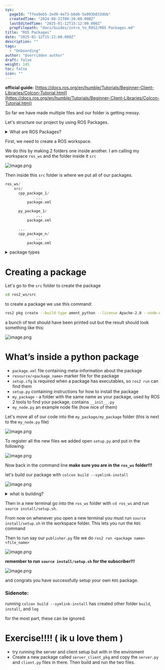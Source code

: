 ```yaml
---
sys:
  pageId: "7fea9eb5-2ed9-4e73-b6d6-5e093b833dbb"
  createdTime: "2024-08-21T00:28:00.000Z"
  lastEditedTime: "2025-01-12T15:12:00.000Z"
  propFilepath: "docs/Guides/intro_to_ROS2/ROS Packages.md"
title: "ROS Packages"
date: "2025-01-12T15:12:00.000Z"
description: ""
tags:
  - "Onboarding"
author: "Overridden author"
draft: false
weight: 145
toc: false
icon: ""
---
```


**official guide:** [https://docs.ros.org/en/humble/Tutorials/Beginner-Client-Libraries/Colcon-Tutorial.html](https://docs.ros.org/en/humble/Tutorials/Beginner-Client-Libraries/Colcon-Tutorial.html)

So far we have made multiple files and our folder is getting messy.

Let's structure our project by using ROS Packages.

<details>

<summary>What are ROS Packages?</summary>

ROS Packages are, as the name implies, packages of code that are highly sharable between ROS developers.

They consist of a folder, `package.xml` file, and source code

```python
      cpp_package_1/
		      ... imagine much code files here ..
          package.xml
```

</details>

First, we need to create a ROS workspace.

We do this by making 2 folders one inside another. I am calling my workspace `ros_ws` and the folder inside it `src`

![image.png](https://prod-files-secure.s3.us-west-2.amazonaws.com/d518164a-d88e-44d1-a4ee-3adb3bd8bce0/70706947-fd18-4537-a67b-e12946812d31/image.png?X-Amz-Algorithm=AWS4-HMAC-SHA256&X-Amz-Content-Sha256=UNSIGNED-PAYLOAD&X-Amz-Credential=ASIAZI2LB466VLKPSLRG%2F20250418%2Fus-west-2%2Fs3%2Faws4_request&X-Amz-Date=20250418T081140Z&X-Amz-Expires=3600&X-Amz-Security-Token=IQoJb3JpZ2luX2VjEOf%2F%2F%2F%2F%2F%2F%2F%2F%2F%2FwEaCXVzLXdlc3QtMiJIMEYCIQDElc3dcv7V7qQPC6dh8IWpAgWyQjM%2Ft8fnSKH7AOoyFQIhAOopS2nX6alu4dgOpPv5WVfvvpBe%2BeATdjaoo1c7c%2FR%2FKv8DCHAQABoMNjM3NDIzMTgzODA1IgwT%2FXtONYFo%2BuG9%2BNwq3AN%2BDXZk3tW9%2BYRJU%2BYchVimn2WfjZqBJ7hWrvKYSIO95WsarCiE9oBFtbBNVKPfSsq6N7kU96H5TkFGdJvNE1S7oV%2BCNSwUgERpJObbryfxniDSTeMy85u2SM1y%2Bo3z9D1JDBTFbK2N4%2FkSnmeCFmYyAJFYiPRZc8VBYjJ258%2BaLU6W2cZwTYVpoLYBZiCG8m080hGhQuQh1a%2BzXbOtvSV3DUxcTYSaCHiHmGOCFjFLApf7zEiHGMlgsZxc8eUbZkKG0JuaL4hl0oDaaomRTeqiyS1CMKT83BSxFal8jHfUW9Bmj3bEucyWRIM5hqoEXTCKNR4azxDWx46fNMwuWeBcFReKjLQG%2Bmq6bU6m9PN8Kt65vaeyRgFZFTDVJg7pzbcx9jYFSQqpFe8mHACdlYfOlAta1hpN7YiN0GOoJ7reMZxsqClumuAzLr20dcOJHFi3Wh2egTQl23h%2Fp44JTzBDtH8mEjTWgbUNJbBoBj8U%2BOXHQ3Bb0%2FRYVGgse%2Fhg7fG2zZvKNxwrmz%2FubauhMoeN8JAX%2FqNEgSfmkLSEBhOHfq3x%2BS3yVG84%2BulKlhk0GsFhy132VpEUbg4h28wdBs9KphiCL0vMMi3JAC2%2BBZ2Yg7zQ02d65GGarIq84TCG94fABjqkAX8yo1ilVjuo5iADtfI4UhaJIMMhrK6rHi4OA1PnX2GBNJkmQGM8z991zTImSOLojrxKU7ONSJ0KLp2wXY6u9bC3DrlebcuplnEGJKE0bRnRNAxS8pIesHD7vG23KsWX92tI4dKhgpDzUEEnS%2F4xaH3VCAfT1G51SCTLindz6p38iFDd8SWioa9T5LeXP%2FEz8D0R3UE60rxSNm9rPWnKB8cO%2BEPe&X-Amz-Signature=e4ce3603e1ce571d157981524765866503c8dac49f13a73bda46c3325b44e250&X-Amz-SignedHeaders=host&x-id=GetObject)

Then inside this `src` folder is where we put all of our packages.

```python
ros_ws/
    src/
      cpp_package_1/
		      ...
          package.xml

      py_package_1/
		      ...
          package.xml

      ...
      cpp_package_n/
		      ...
          package.xml

```

<details>

<summary>package types</summary>

packages can be either `C++` or python.

the intern file structure is different for each but for this guide we will stick to creating python packages

</details>

# Creating a package

Let's go to the `src` folder to create the package

```bash
cd ros2_ws/src
```

to create a package we use this command:

```bash
ros2 pkg create --build-type ament_python --license Apache-2.0 --node-name my_node my_package
```

a bunch of text should have been printed out but the result should look something like this:

![image.png](https://prod-files-secure.s3.us-west-2.amazonaws.com/d518164a-d88e-44d1-a4ee-3adb3bd8bce0/e6cf1e3f-8512-4a3e-b131-079f800bf3e8/image.png?X-Amz-Algorithm=AWS4-HMAC-SHA256&X-Amz-Content-Sha256=UNSIGNED-PAYLOAD&X-Amz-Credential=ASIAZI2LB466VLKPSLRG%2F20250418%2Fus-west-2%2Fs3%2Faws4_request&X-Amz-Date=20250418T081140Z&X-Amz-Expires=3600&X-Amz-Security-Token=IQoJb3JpZ2luX2VjEOf%2F%2F%2F%2F%2F%2F%2F%2F%2F%2FwEaCXVzLXdlc3QtMiJIMEYCIQDElc3dcv7V7qQPC6dh8IWpAgWyQjM%2Ft8fnSKH7AOoyFQIhAOopS2nX6alu4dgOpPv5WVfvvpBe%2BeATdjaoo1c7c%2FR%2FKv8DCHAQABoMNjM3NDIzMTgzODA1IgwT%2FXtONYFo%2BuG9%2BNwq3AN%2BDXZk3tW9%2BYRJU%2BYchVimn2WfjZqBJ7hWrvKYSIO95WsarCiE9oBFtbBNVKPfSsq6N7kU96H5TkFGdJvNE1S7oV%2BCNSwUgERpJObbryfxniDSTeMy85u2SM1y%2Bo3z9D1JDBTFbK2N4%2FkSnmeCFmYyAJFYiPRZc8VBYjJ258%2BaLU6W2cZwTYVpoLYBZiCG8m080hGhQuQh1a%2BzXbOtvSV3DUxcTYSaCHiHmGOCFjFLApf7zEiHGMlgsZxc8eUbZkKG0JuaL4hl0oDaaomRTeqiyS1CMKT83BSxFal8jHfUW9Bmj3bEucyWRIM5hqoEXTCKNR4azxDWx46fNMwuWeBcFReKjLQG%2Bmq6bU6m9PN8Kt65vaeyRgFZFTDVJg7pzbcx9jYFSQqpFe8mHACdlYfOlAta1hpN7YiN0GOoJ7reMZxsqClumuAzLr20dcOJHFi3Wh2egTQl23h%2Fp44JTzBDtH8mEjTWgbUNJbBoBj8U%2BOXHQ3Bb0%2FRYVGgse%2Fhg7fG2zZvKNxwrmz%2FubauhMoeN8JAX%2FqNEgSfmkLSEBhOHfq3x%2BS3yVG84%2BulKlhk0GsFhy132VpEUbg4h28wdBs9KphiCL0vMMi3JAC2%2BBZ2Yg7zQ02d65GGarIq84TCG94fABjqkAX8yo1ilVjuo5iADtfI4UhaJIMMhrK6rHi4OA1PnX2GBNJkmQGM8z991zTImSOLojrxKU7ONSJ0KLp2wXY6u9bC3DrlebcuplnEGJKE0bRnRNAxS8pIesHD7vG23KsWX92tI4dKhgpDzUEEnS%2F4xaH3VCAfT1G51SCTLindz6p38iFDd8SWioa9T5LeXP%2FEz8D0R3UE60rxSNm9rPWnKB8cO%2BEPe&X-Amz-Signature=fc17313c1f029807221e60f94e0ea59a7c528e3dca1977d6dfeaa85545610362&X-Amz-SignedHeaders=host&x-id=GetObject)

# What’s inside a python package

- `package.xml` file containing meta-information about the package
- `resource/<package_name>` marker file for the package
- `setup.cfg` is required when a package has executables, so `ros2 run` can find them
- `setup.py` containing instructions for how to install the package
- `my_package` - a folder with the same name as your package, used by ROS 2 tools to find your package, contains `__init__.py`
- `my_node.py` an example node file (how nice of them)

Let's move all of our code into the `my_package/my_package` folder (this is next to the `my_node.py` file)

![image.png](https://prod-files-secure.s3.us-west-2.amazonaws.com/d518164a-d88e-44d1-a4ee-3adb3bd8bce0/9ce58f11-0da9-4d3e-b86d-506a9685d378/image.png?X-Amz-Algorithm=AWS4-HMAC-SHA256&X-Amz-Content-Sha256=UNSIGNED-PAYLOAD&X-Amz-Credential=ASIAZI2LB466VLKPSLRG%2F20250418%2Fus-west-2%2Fs3%2Faws4_request&X-Amz-Date=20250418T081140Z&X-Amz-Expires=3600&X-Amz-Security-Token=IQoJb3JpZ2luX2VjEOf%2F%2F%2F%2F%2F%2F%2F%2F%2F%2FwEaCXVzLXdlc3QtMiJIMEYCIQDElc3dcv7V7qQPC6dh8IWpAgWyQjM%2Ft8fnSKH7AOoyFQIhAOopS2nX6alu4dgOpPv5WVfvvpBe%2BeATdjaoo1c7c%2FR%2FKv8DCHAQABoMNjM3NDIzMTgzODA1IgwT%2FXtONYFo%2BuG9%2BNwq3AN%2BDXZk3tW9%2BYRJU%2BYchVimn2WfjZqBJ7hWrvKYSIO95WsarCiE9oBFtbBNVKPfSsq6N7kU96H5TkFGdJvNE1S7oV%2BCNSwUgERpJObbryfxniDSTeMy85u2SM1y%2Bo3z9D1JDBTFbK2N4%2FkSnmeCFmYyAJFYiPRZc8VBYjJ258%2BaLU6W2cZwTYVpoLYBZiCG8m080hGhQuQh1a%2BzXbOtvSV3DUxcTYSaCHiHmGOCFjFLApf7zEiHGMlgsZxc8eUbZkKG0JuaL4hl0oDaaomRTeqiyS1CMKT83BSxFal8jHfUW9Bmj3bEucyWRIM5hqoEXTCKNR4azxDWx46fNMwuWeBcFReKjLQG%2Bmq6bU6m9PN8Kt65vaeyRgFZFTDVJg7pzbcx9jYFSQqpFe8mHACdlYfOlAta1hpN7YiN0GOoJ7reMZxsqClumuAzLr20dcOJHFi3Wh2egTQl23h%2Fp44JTzBDtH8mEjTWgbUNJbBoBj8U%2BOXHQ3Bb0%2FRYVGgse%2Fhg7fG2zZvKNxwrmz%2FubauhMoeN8JAX%2FqNEgSfmkLSEBhOHfq3x%2BS3yVG84%2BulKlhk0GsFhy132VpEUbg4h28wdBs9KphiCL0vMMi3JAC2%2BBZ2Yg7zQ02d65GGarIq84TCG94fABjqkAX8yo1ilVjuo5iADtfI4UhaJIMMhrK6rHi4OA1PnX2GBNJkmQGM8z991zTImSOLojrxKU7ONSJ0KLp2wXY6u9bC3DrlebcuplnEGJKE0bRnRNAxS8pIesHD7vG23KsWX92tI4dKhgpDzUEEnS%2F4xaH3VCAfT1G51SCTLindz6p38iFDd8SWioa9T5LeXP%2FEz8D0R3UE60rxSNm9rPWnKB8cO%2BEPe&X-Amz-Signature=64e2ed5f46c351b392cc7a525fa6ce71752c66a5f1d7c1bc6e0130e89e69c6ac&X-Amz-SignedHeaders=host&x-id=GetObject)

To register all the new files we added open `setup.py` and put in the following:

![image.png](https://prod-files-secure.s3.us-west-2.amazonaws.com/d518164a-d88e-44d1-a4ee-3adb3bd8bce0/1cd7c262-4cae-4496-9d75-c178537d24a2/image.png?X-Amz-Algorithm=AWS4-HMAC-SHA256&X-Amz-Content-Sha256=UNSIGNED-PAYLOAD&X-Amz-Credential=ASIAZI2LB466VLKPSLRG%2F20250418%2Fus-west-2%2Fs3%2Faws4_request&X-Amz-Date=20250418T081140Z&X-Amz-Expires=3600&X-Amz-Security-Token=IQoJb3JpZ2luX2VjEOf%2F%2F%2F%2F%2F%2F%2F%2F%2F%2FwEaCXVzLXdlc3QtMiJIMEYCIQDElc3dcv7V7qQPC6dh8IWpAgWyQjM%2Ft8fnSKH7AOoyFQIhAOopS2nX6alu4dgOpPv5WVfvvpBe%2BeATdjaoo1c7c%2FR%2FKv8DCHAQABoMNjM3NDIzMTgzODA1IgwT%2FXtONYFo%2BuG9%2BNwq3AN%2BDXZk3tW9%2BYRJU%2BYchVimn2WfjZqBJ7hWrvKYSIO95WsarCiE9oBFtbBNVKPfSsq6N7kU96H5TkFGdJvNE1S7oV%2BCNSwUgERpJObbryfxniDSTeMy85u2SM1y%2Bo3z9D1JDBTFbK2N4%2FkSnmeCFmYyAJFYiPRZc8VBYjJ258%2BaLU6W2cZwTYVpoLYBZiCG8m080hGhQuQh1a%2BzXbOtvSV3DUxcTYSaCHiHmGOCFjFLApf7zEiHGMlgsZxc8eUbZkKG0JuaL4hl0oDaaomRTeqiyS1CMKT83BSxFal8jHfUW9Bmj3bEucyWRIM5hqoEXTCKNR4azxDWx46fNMwuWeBcFReKjLQG%2Bmq6bU6m9PN8Kt65vaeyRgFZFTDVJg7pzbcx9jYFSQqpFe8mHACdlYfOlAta1hpN7YiN0GOoJ7reMZxsqClumuAzLr20dcOJHFi3Wh2egTQl23h%2Fp44JTzBDtH8mEjTWgbUNJbBoBj8U%2BOXHQ3Bb0%2FRYVGgse%2Fhg7fG2zZvKNxwrmz%2FubauhMoeN8JAX%2FqNEgSfmkLSEBhOHfq3x%2BS3yVG84%2BulKlhk0GsFhy132VpEUbg4h28wdBs9KphiCL0vMMi3JAC2%2BBZ2Yg7zQ02d65GGarIq84TCG94fABjqkAX8yo1ilVjuo5iADtfI4UhaJIMMhrK6rHi4OA1PnX2GBNJkmQGM8z991zTImSOLojrxKU7ONSJ0KLp2wXY6u9bC3DrlebcuplnEGJKE0bRnRNAxS8pIesHD7vG23KsWX92tI4dKhgpDzUEEnS%2F4xaH3VCAfT1G51SCTLindz6p38iFDd8SWioa9T5LeXP%2FEz8D0R3UE60rxSNm9rPWnKB8cO%2BEPe&X-Amz-Signature=d3928ec2e28076ac2f23ce26b2c585320f91962a87d24ab7bbd3a77f57ceab92&X-Amz-SignedHeaders=host&x-id=GetObject)

Now back in the command line **make sure you are in the** **`ros_ws`** **folder!!!**

let's build our package with `colcon build --symlink-install`

![image.png](https://prod-files-secure.s3.us-west-2.amazonaws.com/d518164a-d88e-44d1-a4ee-3adb3bd8bce0/2f2a0d27-b173-48fd-b189-5f5c0ce65619/image.png?X-Amz-Algorithm=AWS4-HMAC-SHA256&X-Amz-Content-Sha256=UNSIGNED-PAYLOAD&X-Amz-Credential=ASIAZI2LB466VLKPSLRG%2F20250418%2Fus-west-2%2Fs3%2Faws4_request&X-Amz-Date=20250418T081140Z&X-Amz-Expires=3600&X-Amz-Security-Token=IQoJb3JpZ2luX2VjEOf%2F%2F%2F%2F%2F%2F%2F%2F%2F%2FwEaCXVzLXdlc3QtMiJIMEYCIQDElc3dcv7V7qQPC6dh8IWpAgWyQjM%2Ft8fnSKH7AOoyFQIhAOopS2nX6alu4dgOpPv5WVfvvpBe%2BeATdjaoo1c7c%2FR%2FKv8DCHAQABoMNjM3NDIzMTgzODA1IgwT%2FXtONYFo%2BuG9%2BNwq3AN%2BDXZk3tW9%2BYRJU%2BYchVimn2WfjZqBJ7hWrvKYSIO95WsarCiE9oBFtbBNVKPfSsq6N7kU96H5TkFGdJvNE1S7oV%2BCNSwUgERpJObbryfxniDSTeMy85u2SM1y%2Bo3z9D1JDBTFbK2N4%2FkSnmeCFmYyAJFYiPRZc8VBYjJ258%2BaLU6W2cZwTYVpoLYBZiCG8m080hGhQuQh1a%2BzXbOtvSV3DUxcTYSaCHiHmGOCFjFLApf7zEiHGMlgsZxc8eUbZkKG0JuaL4hl0oDaaomRTeqiyS1CMKT83BSxFal8jHfUW9Bmj3bEucyWRIM5hqoEXTCKNR4azxDWx46fNMwuWeBcFReKjLQG%2Bmq6bU6m9PN8Kt65vaeyRgFZFTDVJg7pzbcx9jYFSQqpFe8mHACdlYfOlAta1hpN7YiN0GOoJ7reMZxsqClumuAzLr20dcOJHFi3Wh2egTQl23h%2Fp44JTzBDtH8mEjTWgbUNJbBoBj8U%2BOXHQ3Bb0%2FRYVGgse%2Fhg7fG2zZvKNxwrmz%2FubauhMoeN8JAX%2FqNEgSfmkLSEBhOHfq3x%2BS3yVG84%2BulKlhk0GsFhy132VpEUbg4h28wdBs9KphiCL0vMMi3JAC2%2BBZ2Yg7zQ02d65GGarIq84TCG94fABjqkAX8yo1ilVjuo5iADtfI4UhaJIMMhrK6rHi4OA1PnX2GBNJkmQGM8z991zTImSOLojrxKU7ONSJ0KLp2wXY6u9bC3DrlebcuplnEGJKE0bRnRNAxS8pIesHD7vG23KsWX92tI4dKhgpDzUEEnS%2F4xaH3VCAfT1G51SCTLindz6p38iFDd8SWioa9T5LeXP%2FEz8D0R3UE60rxSNm9rPWnKB8cO%2BEPe&X-Amz-Signature=0461df09622cfaaba3507af316737657de5dc94eb87cbc0bcc63ce5c6cffc8fa&X-Amz-SignedHeaders=host&x-id=GetObject)

<details>

<summary>what is building?</summary>

if you are a CS major at Rose-Hulman you will learn the answer to this in CSSE132

but TLDR; is it combines all the code files into one program that can be run easily 

</details>

Then in a new terminal go into the `ros_ws` folder with `cd ros_ws` and run `source install/setup.sh`. 

From now on whenever you open a new terminal you must run `source install/setup.sh` in the workspace folder. This lets you run the `ROS` command

Then to run say our `publisher.py` file we do `ros2 run <package name> <file_name>`

![image.png](https://prod-files-secure.s3.us-west-2.amazonaws.com/d518164a-d88e-44d1-a4ee-3adb3bd8bce0/4f4b1219-3a44-4632-aa0a-ce3471699f59/image.png?X-Amz-Algorithm=AWS4-HMAC-SHA256&X-Amz-Content-Sha256=UNSIGNED-PAYLOAD&X-Amz-Credential=ASIAZI2LB466VLKPSLRG%2F20250418%2Fus-west-2%2Fs3%2Faws4_request&X-Amz-Date=20250418T081140Z&X-Amz-Expires=3600&X-Amz-Security-Token=IQoJb3JpZ2luX2VjEOf%2F%2F%2F%2F%2F%2F%2F%2F%2F%2FwEaCXVzLXdlc3QtMiJIMEYCIQDElc3dcv7V7qQPC6dh8IWpAgWyQjM%2Ft8fnSKH7AOoyFQIhAOopS2nX6alu4dgOpPv5WVfvvpBe%2BeATdjaoo1c7c%2FR%2FKv8DCHAQABoMNjM3NDIzMTgzODA1IgwT%2FXtONYFo%2BuG9%2BNwq3AN%2BDXZk3tW9%2BYRJU%2BYchVimn2WfjZqBJ7hWrvKYSIO95WsarCiE9oBFtbBNVKPfSsq6N7kU96H5TkFGdJvNE1S7oV%2BCNSwUgERpJObbryfxniDSTeMy85u2SM1y%2Bo3z9D1JDBTFbK2N4%2FkSnmeCFmYyAJFYiPRZc8VBYjJ258%2BaLU6W2cZwTYVpoLYBZiCG8m080hGhQuQh1a%2BzXbOtvSV3DUxcTYSaCHiHmGOCFjFLApf7zEiHGMlgsZxc8eUbZkKG0JuaL4hl0oDaaomRTeqiyS1CMKT83BSxFal8jHfUW9Bmj3bEucyWRIM5hqoEXTCKNR4azxDWx46fNMwuWeBcFReKjLQG%2Bmq6bU6m9PN8Kt65vaeyRgFZFTDVJg7pzbcx9jYFSQqpFe8mHACdlYfOlAta1hpN7YiN0GOoJ7reMZxsqClumuAzLr20dcOJHFi3Wh2egTQl23h%2Fp44JTzBDtH8mEjTWgbUNJbBoBj8U%2BOXHQ3Bb0%2FRYVGgse%2Fhg7fG2zZvKNxwrmz%2FubauhMoeN8JAX%2FqNEgSfmkLSEBhOHfq3x%2BS3yVG84%2BulKlhk0GsFhy132VpEUbg4h28wdBs9KphiCL0vMMi3JAC2%2BBZ2Yg7zQ02d65GGarIq84TCG94fABjqkAX8yo1ilVjuo5iADtfI4UhaJIMMhrK6rHi4OA1PnX2GBNJkmQGM8z991zTImSOLojrxKU7ONSJ0KLp2wXY6u9bC3DrlebcuplnEGJKE0bRnRNAxS8pIesHD7vG23KsWX92tI4dKhgpDzUEEnS%2F4xaH3VCAfT1G51SCTLindz6p38iFDd8SWioa9T5LeXP%2FEz8D0R3UE60rxSNm9rPWnKB8cO%2BEPe&X-Amz-Signature=274f797535a3172d705fcc9b6a7476abbf5a3de838067206aef904f6672cd3ae&X-Amz-SignedHeaders=host&x-id=GetObject)

**remember to run** **`source install/setup.sh`** **for the subscriber!!!**

![image.png](https://prod-files-secure.s3.us-west-2.amazonaws.com/d518164a-d88e-44d1-a4ee-3adb3bd8bce0/02121119-dad4-49ec-8356-c956108b4243/image.png?X-Amz-Algorithm=AWS4-HMAC-SHA256&X-Amz-Content-Sha256=UNSIGNED-PAYLOAD&X-Amz-Credential=ASIAZI2LB466VLKPSLRG%2F20250418%2Fus-west-2%2Fs3%2Faws4_request&X-Amz-Date=20250418T081140Z&X-Amz-Expires=3600&X-Amz-Security-Token=IQoJb3JpZ2luX2VjEOf%2F%2F%2F%2F%2F%2F%2F%2F%2F%2FwEaCXVzLXdlc3QtMiJIMEYCIQDElc3dcv7V7qQPC6dh8IWpAgWyQjM%2Ft8fnSKH7AOoyFQIhAOopS2nX6alu4dgOpPv5WVfvvpBe%2BeATdjaoo1c7c%2FR%2FKv8DCHAQABoMNjM3NDIzMTgzODA1IgwT%2FXtONYFo%2BuG9%2BNwq3AN%2BDXZk3tW9%2BYRJU%2BYchVimn2WfjZqBJ7hWrvKYSIO95WsarCiE9oBFtbBNVKPfSsq6N7kU96H5TkFGdJvNE1S7oV%2BCNSwUgERpJObbryfxniDSTeMy85u2SM1y%2Bo3z9D1JDBTFbK2N4%2FkSnmeCFmYyAJFYiPRZc8VBYjJ258%2BaLU6W2cZwTYVpoLYBZiCG8m080hGhQuQh1a%2BzXbOtvSV3DUxcTYSaCHiHmGOCFjFLApf7zEiHGMlgsZxc8eUbZkKG0JuaL4hl0oDaaomRTeqiyS1CMKT83BSxFal8jHfUW9Bmj3bEucyWRIM5hqoEXTCKNR4azxDWx46fNMwuWeBcFReKjLQG%2Bmq6bU6m9PN8Kt65vaeyRgFZFTDVJg7pzbcx9jYFSQqpFe8mHACdlYfOlAta1hpN7YiN0GOoJ7reMZxsqClumuAzLr20dcOJHFi3Wh2egTQl23h%2Fp44JTzBDtH8mEjTWgbUNJbBoBj8U%2BOXHQ3Bb0%2FRYVGgse%2Fhg7fG2zZvKNxwrmz%2FubauhMoeN8JAX%2FqNEgSfmkLSEBhOHfq3x%2BS3yVG84%2BulKlhk0GsFhy132VpEUbg4h28wdBs9KphiCL0vMMi3JAC2%2BBZ2Yg7zQ02d65GGarIq84TCG94fABjqkAX8yo1ilVjuo5iADtfI4UhaJIMMhrK6rHi4OA1PnX2GBNJkmQGM8z991zTImSOLojrxKU7ONSJ0KLp2wXY6u9bC3DrlebcuplnEGJKE0bRnRNAxS8pIesHD7vG23KsWX92tI4dKhgpDzUEEnS%2F4xaH3VCAfT1G51SCTLindz6p38iFDd8SWioa9T5LeXP%2FEz8D0R3UE60rxSNm9rPWnKB8cO%2BEPe&X-Amz-Signature=19fd1247b1af713c7659e217001e8e79547ad95d5e981c085a1076d790b08f43&X-Amz-SignedHeaders=host&x-id=GetObject)

and congrats you have successfully setup your own `ROS` package.

### Sidenote:

running `colcon build --symlink-install` has created other folder `build`, `install`, and `log`

for the most part, these can be ignored.

# Exercise!!!! ( ik u love them )

- try running the server and client setup but with in the enviroment
- Create a new package called `server_client_pkg` and copy the `server.py` and `client.py` files in there. Then build and run the two files.
